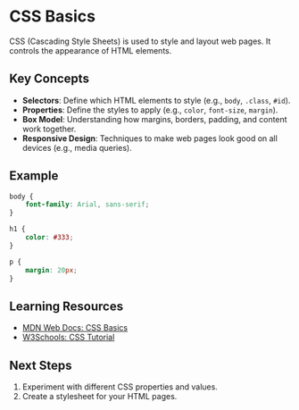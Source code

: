 # CSS Basics

CSS (Cascading Style Sheets) is used to style and layout web pages. It controls the appearance of HTML elements.

## Key Concepts
- **Selectors**: Define which HTML elements to style (e.g., `body`, `.class`, `#id`).
- **Properties**: Define the styles to apply (e.g., `color`, `font-size`, `margin`).
- **Box Model**: Understanding how margins, borders, padding, and content work together.
- **Responsive Design**: Techniques to make web pages look good on all devices (e.g., media queries).

## Example
```css
body {
    font-family: Arial, sans-serif;
}

h1 {
    color: #333;
}

p {
    margin: 20px;
}
```

## Learning Resources

- [MDN Web Docs: CSS Basics](https://developer.mozilla.org/en-US/docs/Learn/CSS/First_steps)
- [W3Schools: CSS Tutorial](https://www.w3schools.com/css/)

## Next Steps

1. Experiment with different CSS properties and values.
2. Create a stylesheet for your HTML pages.
